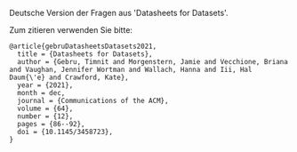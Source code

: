 Deutsche Version der Fragen aus 'Datasheets for Datasets'.

Zum zitieren verwenden Sie bitte:
```
@article{gebruDatasheetsDatasets2021,
  title = {Datasheets for Datasets},
  author = {Gebru, Timnit and Morgenstern, Jamie and Vecchione, Briana and Vaughan, Jennifer Wortman and Wallach, Hanna and Iii, Hal Daum{\'e} and Crawford, Kate},
  year = {2021},
  month = dec,
  journal = {Communications of the ACM},
  volume = {64},
  number = {12},
  pages = {86--92},
  doi = {10.1145/3458723},
}
```
